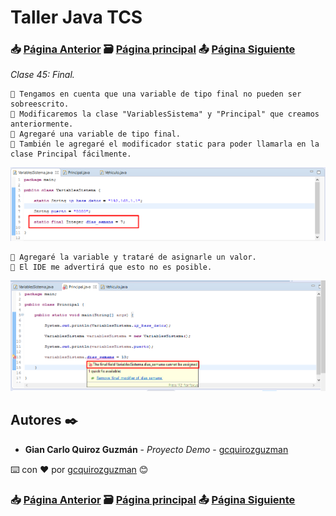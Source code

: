 # Taller Java TCS
### 📥 [Página Anterior](https://github.com/gcquirozguzman/java-tcs-202001/tree/STI0100001) 🗃️ [Página principal](https://github.com/gcquirozguzman/java-tcs-202001) 📤 [Página Siguiente](https://github.com/gcquirozguzman/java-tcs-202001/tree/HERE100001)

_Clase 45: Final._

```
📢 Tengamos en cuenta que una variable de tipo final no pueden ser sobreescrito. 
📢 Modificaremos la clase "VariablesSistema" y "Principal" que creamos anteriormente.
📢 Agregaré una variable de tipo final.
📢 También le agregaré el modificador static para poder llamarla en la clase Principal fácilmente.
```

![Error: imagen no ha sido cargada](https://github.com/gcquirozguzman/java-tcs-202001/blob/master/imagenes/FNAL100001_1.png)

```
📢 Agregaré la variable y trataré de asignarle un valor.
📢 El IDE me advertirá que esto no es posible.
```

![Error: imagen no ha sido cargada](https://github.com/gcquirozguzman/java-tcs-202001/blob/master/imagenes/FNAL100001_2.png)

## Autores ✒️

* **Gian Carlo Quiroz Guzmán** - *Proyecto Demo* - [gcquirozguzman](https://github.com/gcquirozguzman)

⌨️ con ❤️ por [gcquirozguzman](https://github.com/gcquirozguzman) 😊

### 📥 [Página Anterior](https://github.com/gcquirozguzman/java-tcs-202001/tree/STI0100001) 🗃️ [Página principal](https://github.com/gcquirozguzman/java-tcs-202001) 📤 [Página Siguiente](https://github.com/gcquirozguzman/java-tcs-202001/tree/HERE100001)
